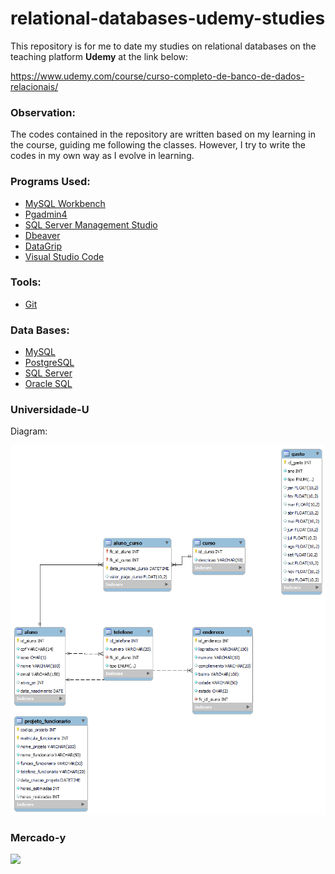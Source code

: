 # relational-databases-udemy-studies

This repository is for me to date my studies on relational databases on the teaching platform **Udemy** at the link below:

https://www.udemy.com/course/curso-completo-de-banco-de-dados-relacionais/

### Observation:

The codes contained in the repository are written based on my learning in the course, guiding me following the classes. However, I try to write the codes in my own way as I evolve in learning.

###  Programs Used:

- [MySQL Workbench](https://www.mysql.com/products/workbench/)
- [Pgadmin4](https://www.pgadmin.org/)
- [SQL Server Management Studio](https://docs.microsoft.com/pt-br/sql/ssms/download-sql-server-management-studio-ssms?view=sql-server-ver15)
- [Dbeaver](https://dbeaver.io/)
- [DataGrip](https://www.jetbrains.com/datagrip/)
- [Visual Studio Code](https://code.visualstudio.com/)

### Tools:

- [Git](https://git-scm.com/)

### Data Bases:

- [MySQL](https://www.mysql.com/)
- [PostgreSQL](https://www.postgresql.org/)
- [SQL Server](https://www.microsoft.com/en-us/sql-server/sql-server-downloads)
- [Oracle SQL](https://www.oracle.com/br/database/technologies/appdev/sql.html)


### Universidade-U

Diagram:

![](https://github.com/lipegomes/relational-databases-udemy-studies/blob/main/mysql/projeto-universidade-u/diagram/diagram_universidade_u.png)

### Mercado-y

![](https://github.com/lipegomes/relational-databases-udemy-studies/blob/main/postgresql/projeto-mercado-y/diagram/diagram_mercado_y.png)

